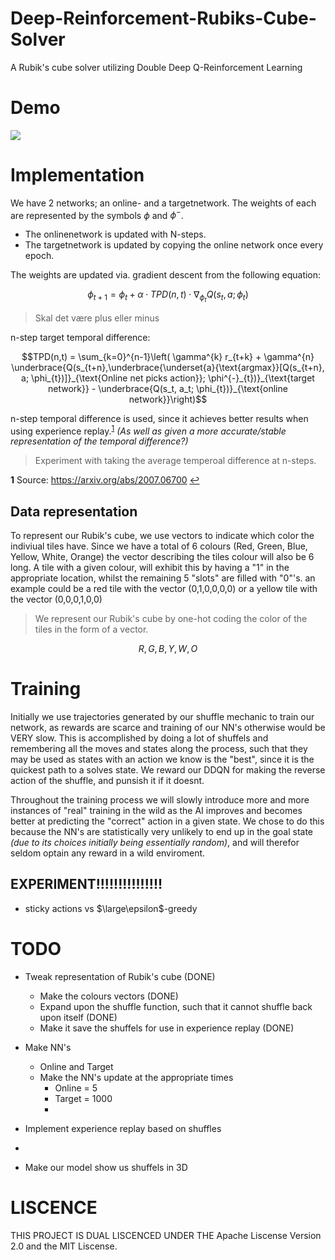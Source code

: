 # Deep-Reinforcement-Rubiks-Cube-Solver
A Rubik's cube solver utilizing Double Deep Q-Reinforcement Learning


# Demo

![](./preview/output2.gif)

# Implementation

We have 2 networks; an online- and a targetnetwork.
The weights of each are represented by the symbols $\phi$ and $\phi^-$.

- The onlinenetwork is updated with N-steps.
- The targetnetwork is updated by copying the online network once every epoch.

The weights are updated via. gradient descent from the following equation:

$$\phi_{t+1} = \phi_{t} + \alpha \cdot TPD(n,t)\cdot \nabla_{\phi_t} Q(s_{t}, a; \phi_{t})$$
> Skal det være plus eller minus


n-step target temporal difference:

$$TPD(n,t)  = \sum_{k=0}^{n-1}\left( \gamma^{k} r_{t+k} + \gamma^{n} \underbrace{Q(s_{t+n},\underbrace{\underset{a}{\text{argmax}}[Q(s_{t+n}, a; \phi_{t})]}_{\text{Online net picks action}}; \phi^{-}_{t})}_{\text{target network}} - \underbrace{Q(s_t, a_t; \phi_{t})}_{\text{online network}}\right)$$

n-step temporal difference is used, since it achieves better results when using experience replay.<sup id="n1">[1](#f1)</sup>
_(As well as given a more accurate/stable representation of the temporal difference?)_ 

> Experiment with taking the average temperoal difference at n-steps.

<b id="f1">1</b> Source: https://arxiv.org/abs/2007.06700 [↩](#n1)

## Data representation 

To represent our Rubik's cube, we use vectors to indicate which color the indiviual tiles have.
Since we have a total of 6 colours (Red, Green, Blue, Yellow, White, Orange) the vector describing the tiles colour will also be 6 long.
A tile with a given colour, will exhibit this by having a "1" in the appropriate location, whilst the remaining 5 "slots" are filled with "0"'s.
an example could be a red tile with the vector (0,1,0,0,0,0) or a yellow tile with the vector (0,0,0,1,0,0)

> We represent our Rubik's cube by one-hot coding the color of the tiles in the form of a vector.

$$R, G, B, Y, W, O$$

# Training

Initially we use trajectories generated by our shuffle mechanic to train our network, as rewards are scarce and training of our NN's otherwise would be VERY slow.
This is accomplished by doing a lot of shuffels and remembering all the moves and states along the process, such that they may be used as states with an action we know is the "best", since it is the quickest path to a solves state.
We reward our DDQN for making the reverse action of the shuffle, and punsish it if it doesnt. 

Throughout the training process we will slowly introduce more and more instances of "real" training in the wild as the AI improves and becomes better at predicting the "correct" action in a given state. We chose to do this because the NN's are statistically very unlikely to end up in the goal state _(due to its choices initially being essentially random)_, and will therefor seldom optain any reward in a wild enviroment. 

## EXPERIMENT!!!!!!!!!!!!!!!

- sticky actions vs $\large\epsilon$-greedy

# TODO

- Tweak representation of Rubik's cube (DONE)
  - Make the colours vectors (DONE)
  - Expand upon the shuffle function, such that it cannot shuffle back upon itself (DONE)
  - Make it save the shuffels for use in experience replay (DONE)
- Make NN's
  - Online and Target 
  - Make the NN's update at the appropriate times
    - Online = 5
    - Target = 1000
    - 
- Implement experience replay based on shuffles
- 

- Make our model show us shuffels in 3D
# LISCENCE

THIS PROJECT IS DUAL LISCENCED UNDER THE Apache Liscense Version 2.0 and the MIT Liscense.
